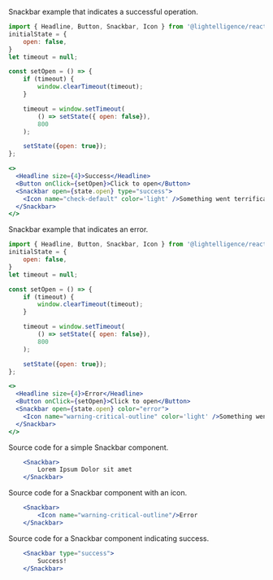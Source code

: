 Snackbar example that indicates a successful operation.

```jsx
import { Headline, Button, Snackbar, Icon } from '@lightelligence/react';
initialState = {
    open: false,
}
let timeout = null;

const setOpen = () => {
    if (timeout) {
        window.clearTimeout(timeout);
    }

    timeout = window.setTimeout(
        () => setState({ open: false}),
        800
    );

    setState({open: true});
};

<>
  <Headline size={4}>Success</Headline>
  <Button onClick={setOpen}>Click to open</Button>
  <Snackbar open={state.open} type="success">
    <Icon name="check-default" color='light' />Something went terrifically awesome.
  </Snackbar>
</>
```

Snackbar example that indicates an error.

```jsx
import { Headline, Button, Snackbar, Icon } from '@lightelligence/react';
initialState = {
    open: false,
}
let timeout = null;

const setOpen = () => {
    if (timeout) {
        window.clearTimeout(timeout);
    }

    timeout = window.setTimeout(
        () => setState({ open: false}),
        800
    );

    setState({open: true});
};

<>
  <Headline size={4}>Error</Headline>
  <Button onClick={setOpen}>Click to open</Button>
  <Snackbar open={state.open} color="error">
    <Icon name="warning-critical-outline" color='light' />Something went horribly wrong.
  </Snackbar>
</>
```

Source code for a simple Snackbar component.

```jsx static
    <Snackbar>
        Lorem Ipsum Dolor sit amet
    </Snackbar>
```

Source code for a Snackbar component with an icon.

```jsx static
    <Snackbar>
        <Icon name="warning-critical-outline"/>Error
    </Snackbar>
```

Source code for a Snackbar component indicating success.

```jsx static
    <Snackbar type="success">
        Success!
    </Snackbar>
```
